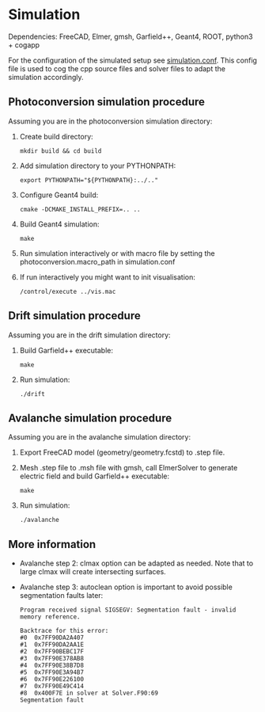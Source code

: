 # Simulation
Dependencies: FreeCAD, Elmer, gmsh, Garfield++, Geant4, ROOT, python3 + cogapp

For the configuration of the simulated setup see [simulation.conf](simulation.conf). This config file is used to cog the cpp source files and solver files to adapt the simulation accordingly.

## Photoconversion simulation procedure
Assuming you are in the photoconversion simulation directory:

1. Create build directory:

	`mkdir build && cd build`

2. Add simulation directory to your PYTHONPATH:

	`export PYTHONPATH="${PYTHONPATH}:../.."`

3. Configure Geant4 build:

	`cmake -DCMAKE_INSTALL_PREFIX=.. ..`

4. Build Geant4 simulation:

	`make`

5. Run simulation interactively or with macro file by setting the photoconversion.macro_path in simulation.conf

6. If run interactively you might want to init visualisation:

	`/control/execute ../vis.mac`

## Drift simulation procedure
Assuming you are in the drift simulation directory:

1. Build Garfield++ executable:

	`make`
2. Run simulation:

	`./drift`

## Avalanche simulation procedure
Assuming you are in the avalanche simulation directory:

1. Export FreeCAD model (geometry/geometry.fcstd) to .step file.

2. Mesh .step file to .msh file with gmsh, call ElmerSolver to generate electric field and build Garfield++ executable: 

	`make`
3. Run simulation:

	`./avalanche`

## More information

* Avalanche step 2: clmax option can be adapted as needed. Note that to large clmax will create intersecting surfaces.

* Avalanche step 3: autoclean option is important to avoid possible segmentation faults later:

	```
	Program received signal SIGSEGV: Segmentation fault - invalid memory reference.

	Backtrace for this error:
	#0  0x7FF90DA2A407
	#1  0x7FF90DA2AA1E
	#2  0x7FF90BEBC17F
	#3  0x7FF90E378AB8
	#4  0x7FF90E38B7D8
	#5  0x7FF90E3A94B7
	#6  0x7FF90E226100
	#7  0x7FF90E49C414
	#8  0x400F7E in solver at Solver.F90:69
	Segmentation fault
	```
